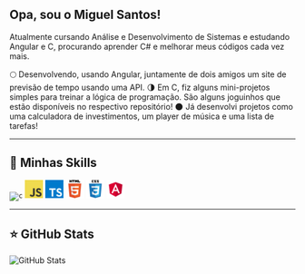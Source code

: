 ## Opa, sou o Miguel Santos!

Atualmente cursando Análise e Desenvolvimento de Sistemas e estudando Angular e C, procurando aprender C# e melhorar meus códigos cada vez mais.

🌕 Desenvolvendo, usando Angular, juntamente de dois amigos um site de previsão de tempo usando uma API. 
🌗 Em C, fiz alguns mini-projetos simples para treinar a lógica de programação. São alguns joguinhos que estão disponíveis no respectivo repositório! 
🌑 Já desenvolvi projetos como uma calculadora de investimentos, um player de música e uma lista de tarefas! 

---

## 🚀 Minhas Skills

<code><img height="32" src="https://cdn.iconscout.com/icon/free/png-512/c-programming-569564.png" alt="c"/></code>
<code><img height="32" src="https://raw.githubusercontent.com/github/explore/80688e429a7d4ef2fca1e82350fe8e3517d3494d/topics/javascript/javascript.png" alt="Javascript"/></code>
<code><img height="32" src="https://raw.githubusercontent.com/github/explore/80688e429a7d4ef2fca1e82350fe8e3517d3494d/topics/typescript/typescript.png" alt="Typescript"/></code>
<code><img height="32" src="https://raw.githubusercontent.com/github/explore/80688e429a7d4ef2fca1e82350fe8e3517d3494d/topics/html/html.png" alt="HTML5"/></code>
<code><img height="32" src="https://raw.githubusercontent.com/github/explore/80688e429a7d4ef2fca1e82350fe8e3517d3494d/topics/css/css.png" alt="CSS"/></code>
<code><img height="32" src="https://raw.githubusercontent.com/github/explore/80688e429a7d4ef2fca1e82350fe8e3517d3494d/topics/angular/angular.png" alt="Angular"/></code>

---

## ⭐ GitHub Stats

![GitHub Stats](https://github-readme-stats.vercel.app/api?username=iuricode&show_icons=true)
